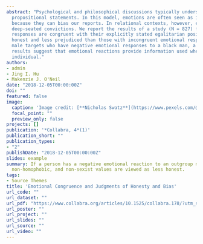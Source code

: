 ```yaml
---
abstract: "Psychological and philosophical discussions typically understand honesty as reporting truth with
  propositional statements. In this model, emotions are often seen as irrelevant or a hindrance to honesty,
  because they can bias our reports. In relational contexts, however, emotions can provide information about
  deep-seated convictions. We report the results of a study (N = 827) finding that individuals whose emotional
  responses are congruent with their explicitly stated egalitarian positions are judged as significantly more
  honest and less prejudiced than those with incongruent emotional responses. This is seen in judgments of white
  male targets who have negative emotional responses to a black man, a gay man, and a female supervisor. These
  results suggest that emotional reactions provide information used when judging the honesty and bias of an
  individual."
authors:
- admin
- Jing I. Hu
- Makenzie J. O'Neil
date: "2018-12-05T00:00:00Z"
doi: ""
featured: false
image:
  caption: 'Image credit: [**Nicholas Swatz**](https://www.pexels.com/@nicholas-swatz-1200624)'
  focal_point: ""
  preview_only: false
projects: []
publication: '*Collabra, 4*(1)'
publication_short: ""
publication_types:
- "2"
publishDate: "2018-12-05T00:00:00Z"
slides: example
summary: If a person has a negative emotional reaction to an outgroup member, his commitments to non-racist,
  non-homophobic, and non-sexist values are viewed as less honest.
tags:
- Source Themes
title: 'Emotional Congruence and Judgments of Honesty and Bias'
url_code: ""
url_dataset: ""
url_pdf: "https://www.collabra.org/articles/10.1525/collabra.178/?utm_source=TrendMD&utm_medium=cpc&utm_campaign=Collabra%253A_Psychology_TrendMD_0"
url_poster: ""
url_project: ""
url_slides: ""
url_source: ""
url_video: ""
---
```

